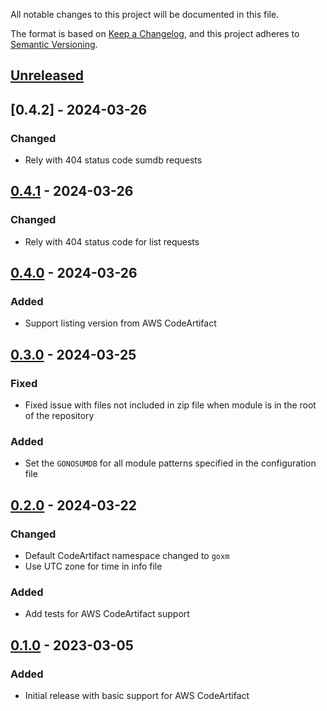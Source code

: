 All notable changes to this project will be documented in this file.

The format is based on [Keep a Changelog](https://keepachangelog.com/en/1.1.0/),
and this project adheres to [Semantic Versioning](https://semver.org/spec/v2.0.0.html).

## [Unreleased]

## [0.4.2] - 2024-03-26

### Changed
- Rely with 404 status code sumdb requests

## [0.4.1] - 2024-03-26

### Changed
- Rely with 404 status code for list requests

## [0.4.0] - 2024-03-26

### Added
- Support listing version from AWS CodeArtifact

## [0.3.0] - 2024-03-25

### Fixed
- Fixed issue with files not included in zip file when module is in the root of the repository

### Added
- Set the `GONOSUMDB` for all module patterns specified in the configuration file

## [0.2.0] - 2024-03-22

### Changed
- Default CodeArtifact namespace changed to `goxm`
- Use UTC zone for time in info file

### Added
- Add tests for AWS CodeArtifact support

## [0.1.0] - 2023-03-05

### Added
- Initial release with basic support for AWS CodeArtifact


[unreleased]: https://github.com/go-goxm/goxm/compare/v0.4.1...HEAD
[0.4.1]: https://github.com/go-goxm/goxm/compare/v0.4.0...v0.4.1
[0.4.0]: https://github.com/go-goxm/goxm/compare/v0.3.0...v0.4.0
[0.3.0]: https://github.com/go-goxm/goxm/compare/v0.2.0...v0.3.0
[0.2.0]: https://github.com/go-goxm/goxm/compare/v0.1.0...v0.2.0
[0.1.0]: https://github.com/go-goxm/goxm/releases/tag/v0.1.0
